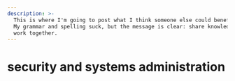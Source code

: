 ```yaml
---
description: >-
  This is where I'm going to post what I think someone else could benefit from.
  My grammar and spelling suck, but the message is clear: share knowledge and
  work together.
---
```


# security and systems administration

